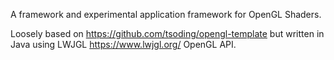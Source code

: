 A framework and experimental application framework for OpenGL Shaders.

Loosely based on https://github.com/tsoding/opengl-template but written
in Java using LWJGL https://www.lwjgl.org/ OpenGL API.
